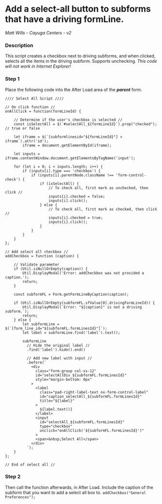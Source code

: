 # Add a select-all button to subforms that have a driving formLine.
_Matt Wills - Cayuga Centers - v2_
### Description
This script creates a checkbox next to driving subforms, and when clicked, selects all the items in the driving subform. Supports unchecking. _This code will not work in Internet Explorer!_

### Step 1
Place the following code into the After Load area of the **_parent_** form.
```
//// Select All Script ////

// On click function //
onAllClick = function(formLineId) {
    
    // Determine if the user's checkbox is selected //
    const isSelectAll = $(`#selectAll_${formLineId}`).prop("checked"); // true or false
    
    let iframe = $(`[subformlinesid="${formLineId}"] > iframe`).attr('id');
        iframe = document.getElementById(iframe);
    
    let inputs = iframe.contentWindow.document.getElementsByTagName('input');
    
    for (let i = 0; i < inputs.length; i++) {
        if (inputs[i].type === 'checkbox') {
            if (inputs[i].parentNode.className !== 'form-control-check') {
                if (isSelectAll) {
                    // To check all, first mark as unchecked, then click //
                    inputs[i].checked = false;
                    inputs[i].click();
                } else {
                    // To check all, first mark as checked, then click //
                    inputs[i].checked = true;
                    inputs[i].click();
                }
            }
        }
    }
};

// Add select all checkbox //
addCheckbox = function (caption) {
    
    // Validate parameter
    if (Util.isNullOrEmpty(caption)) {
        Util.DisplayModal('Error: addCheckbox was not provided a caption.');
        return;
    }
    
    const subformFL = Form.getFormLineByCaption(caption);
    
    if (Util.isNullOrEmpty(subformFL.sfValue[0].drivingFormLineId)) {
        Util.DisplayModal(`Error: "${caption}" is not a driving subform.`);
        return;
    } else {
        let subformLine = $(`[form_line_id="${subformFL.formLinesId}"]`);
        let label = subformLine.find('label').text();
        
        subformLine
          // Hide the original label //
          .find('label').hide().end()
          
          // Add new label with input //
          .before(`
            <div 
              class="form-group col-xs-12"
              id="selectAllDiv_${subformFL.formLinesId}"
              style="margin-bottom: 0px"
            >
              <label
                class="pad-right-label-text nx-form-control-label"
                id="caption_selectAll_${subformFL.formLinesId}"
                title="${label}"
              >
                ${label.text()}
              </label>
              <input 
                id="selectAll_${subformFL.formLinesId}"
                type="checkbox" 
                onclick="onAllClick('${subformFL.formLinesId}')"
              >
              <span>&nbsp;Select All</span>
            </div>
          `);
    }
};

// End of select all //
```

### Step 2
Then call the function afterwards, in After Load. Include the caption of the subform that you want to add a select all box to.
```addCheckbox("General Preferences");```
